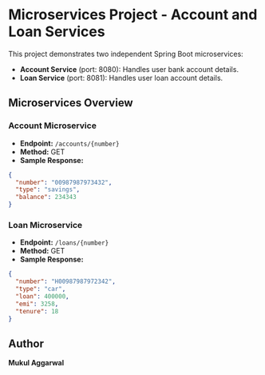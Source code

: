 # Microservices Project - Account and Loan Services

This project demonstrates two independent Spring Boot microservices:

- **Account Service** (port: 8080): Handles user bank account details.
- **Loan Service** (port: 8081): Handles user loan account details.

## Microservices Overview

### Account Microservice

- **Endpoint:** `/accounts/{number}`
- **Method:** GET
- **Sample Response:**
```json
{
  "number": "00987987973432",
  "type": "savings",
  "balance": 234343
}
```

### Loan Microservice

- **Endpoint:** `/loans/{number}`
- **Method:** GET
- **Sample Response:**
```json
{
  "number": "H00987987972342",
  "type": "car",
  "loan": 400000,
  "emi": 3258,
  "tenure": 18
}
```

## Author

**Mukul Aggarwal**
